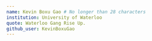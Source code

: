 ```yaml
---
name: Kevin Boxu Gao # No longer than 28 characters
institution: University of Waterloo
quote: Waterloo Gang Rise Up.
github_user: KevinBoxuGao
---
```

